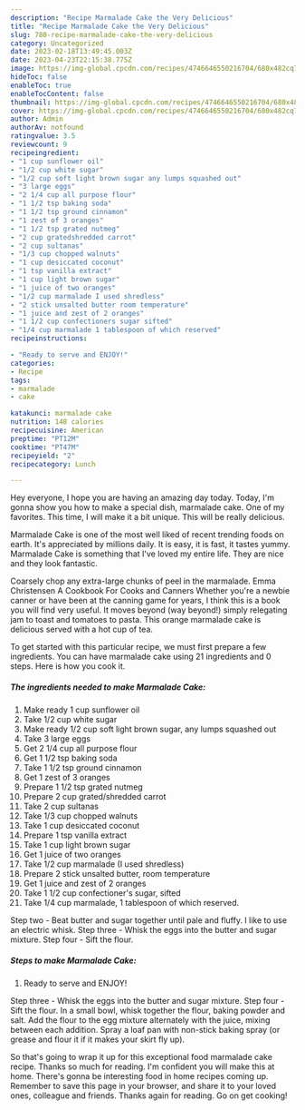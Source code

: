 ```yaml
---
description: "Recipe Marmalade Cake the Very Delicious"
title: "Recipe Marmalade Cake the Very Delicious"
slug: 780-recipe-marmalade-cake-the-very-delicious
category: Uncategorized
date: 2023-02-18T13:49:45.003Z
date: 2023-04-23T22:15:38.775Z
image: https://img-global.cpcdn.com/recipes/4746646550216704/680x482cq70/marmalade-cake-recipe-main-photo.jpg
hideToc: false
enableToc: true
enableTocContent: false
thumbnail: https://img-global.cpcdn.com/recipes/4746646550216704/680x482cq70/marmalade-cake-recipe-main-photo.jpg
cover: https://img-global.cpcdn.com/recipes/4746646550216704/680x482cq70/marmalade-cake-recipe-main-photo.jpg
author: Admin
authorAv: notfound
ratingvalue: 3.5
reviewcount: 9
recipeingredient:
- "1 cup sunflower oil"
- "1/2 cup white sugar"
- "1/2 cup soft light brown sugar any lumps squashed out"
- "3 large eggs"
- "2 1/4 cup all purpose flour"
- "1 1/2 tsp baking soda"
- "1 1/2 tsp ground cinnamon"
- "1 zest of 3 oranges"
- "1 1/2 tsp grated nutmeg"
- "2 cup gratedshredded carrot"
- "2 cup sultanas"
- "1/3 cup chopped walnuts"
- "1 cup desiccated coconut"
- "1 tsp vanilla extract"
- "1 cup light brown sugar"
- "1 juice of two oranges"
- "1/2 cup marmalade I used shredless"
- "2 stick unsalted butter room temperature"
- "1 juice and zest of 2 oranges"
- "1 1/2 cup confectioners sugar sifted"
- "1/4 cup marmalade 1 tablespoon of which reserved"
recipeinstructions:

- "Ready to serve and ENJOY!"
categories:
- Recipe
tags:
- marmalade
- cake

katakunci: marmalade cake 
nutrition: 148 calories
recipecuisine: American
preptime: "PT12M"
cooktime: "PT47M"
recipeyield: "2"
recipecategory: Lunch

---
```



Hey everyone, I hope you are having an amazing day today. Today, I'm gonna show you how to make a special dish, marmalade cake. One of my favorites. This time, I will make it a bit unique. This will be really delicious.

Marmalade Cake is one of the most well liked of recent trending foods on earth. It's appreciated by millions daily. It is easy, it is fast, it tastes yummy. Marmalade Cake is something that I've loved my entire life. They are nice and they look fantastic.

Coarsely chop any extra-large chunks of peel in the marmalade. Emma Christensen A Cookbook For Cooks and Canners Whether you&#39;re a newbie canner or have been at the canning game for years, I think this is a book you will find very useful. It moves beyond (way beyond!) simply relegating jam to toast and tomatoes to pasta. This orange marmalade cake is delicious served with a hot cup of tea.


To get started with this particular recipe, we must first prepare a few ingredients. You can have marmalade cake using 21 ingredients and 0 steps. Here is how you cook it.

<!--inarticleads1-->

##### The ingredients needed to make Marmalade Cake:

1. Make ready 1 cup sunflower oil
1. Take 1/2 cup white sugar
1. Make ready 1/2 cup soft light brown sugar, any lumps squashed out
1. Take 3 large eggs
1. Get 2 1/4 cup all purpose flour
1. Get 1 1/2 tsp baking soda
1. Take 1 1/2 tsp ground cinnamon
1. Get 1 zest of 3 oranges
1. Prepare 1 1/2 tsp grated nutmeg
1. Prepare 2 cup grated/shredded carrot
1. Take 2 cup sultanas
1. Take 1/3 cup chopped walnuts
1. Take 1 cup desiccated coconut
1. Prepare 1 tsp vanilla extract
1. Take 1 cup light brown sugar
1. Get 1 juice of two oranges
1. Take 1/2 cup marmalade (I used shredless)
1. Prepare 2 stick unsalted butter, room temperature
1. Get 1 juice and zest of 2 oranges
1. Take 1 1/2 cup confectioner&#39;s sugar, sifted
1. Take 1/4 cup marmalade, 1 tablespoon of which reserved.


Step two - Beat butter and sugar together until pale and fluffy. I like to use an electric whisk. Step three - Whisk the eggs into the butter and sugar mixture. Step four - Sift the flour. 

<!--inarticleads2-->

##### Steps to make Marmalade Cake:


1. Ready to serve and ENJOY!

Step three - Whisk the eggs into the butter and sugar mixture. Step four - Sift the flour. In a small bowl, whisk together the flour, baking powder and salt. Add the flour to the egg mixture alternately with the juice, mixing between each addition. Spray a loaf pan with non-stick baking spray (or grease and flour it if it makes your skirt fly up). 

So that's going to wrap it up for this exceptional food marmalade cake recipe. Thanks so much for reading. I'm confident you will make this at home. There's gonna be interesting food in home recipes coming up. Remember to save this page in your browser, and share it to your loved ones, colleague and friends. Thanks again for reading. Go on get cooking!
